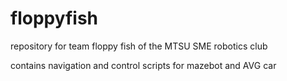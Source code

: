 # floppyfish

repository for team floppy fish of the MTSU SME robotics club

contains navigation and control scripts for mazebot and AVG car
